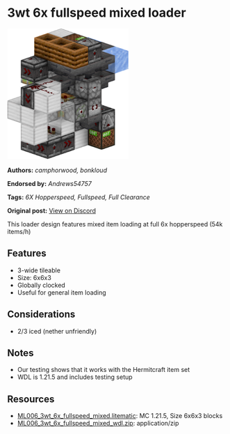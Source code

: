 # 3wt 6x fullspeed mixed loader
<img alt="ML006_3wt_6x_fullspeed_mixed_render.png" src="images/ML006_3wt_6x_fullspeed_mixed_render.png?raw=1" height="300px">

**Authors:** *camphorwood, bonkloud*

**Endorsed by:** *Andrews54757*

**Tags:** *6X Hopperspeed, Fullspeed, Full Clearance*

**Original post:** [View on Discord](https://discord.com/channels/1375556143186837695/1392589712405037146)

This loader design features mixed item loading at full 6x hopperspeed (54k items/h)

## Features
- 3-wide tileable
- Size: 6x6x3
- Globally clocked
- Useful for general item loading

## Considerations
- 2/3 iced (nether unfriendly)

## Notes
- Our testing shows that it works with the Hermitcraft item set
- WDL is 1.21.5 and includes testing setup

## Resources
- [ML006_3wt_6x_fullspeed_mixed.litematic](attachments/ML006_3wt_6x_fullspeed_mixed.litematic): MC 1.21.5, Size 6x6x3 blocks
- [ML006_3wt_6x_fullspeed_mixed_wdl.zip](attachments/ML006_3wt_6x_fullspeed_mixed_wdl.zip): application/zip
